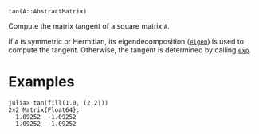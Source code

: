 ```
tan(A::AbstractMatrix)
```

Compute the matrix tangent of a square matrix `A`.

If `A` is symmetric or Hermitian, its eigendecomposition ([`eigen`](@ref)) is used to compute the tangent. Otherwise, the tangent is determined by calling [`exp`](@ref).

# Examples

```jldoctest
julia> tan(fill(1.0, (2,2)))
2×2 Matrix{Float64}:
 -1.09252  -1.09252
 -1.09252  -1.09252
```
